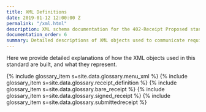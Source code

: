 ```yaml
---
title: XML Definitions
date: 2019-01-12 12:00:00 Z
permalink: "/xml.html"
description: XML schema documentation for the 402-Receipt Proposed standard.
documentation_order: 6
summary: Detailed descriptions of XML objects used to communicate required receipts.
---
```


Here we provide detailed explanations of how the XML objects used in this standard are built, and what they represent.

{% include glossary_item s=site.data.glossary.menu_xml %}
{% include glossary_item s=site.data.glossary.receipt_definition %}
{% include glossary_item s=site.data.glossary.bare_receipt %}
{% include glossary_item s=site.data.glossary.signed_receipt %}
{% include glossary_item s=site.data.glossary.submittedreceipt %}
